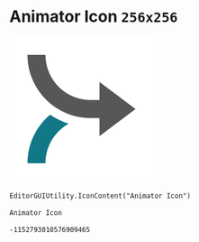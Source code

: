 # Animator Icon `256x256`
<img src="/img/Animator%20Icon.png" width=256 height=256>

``` CSharp
EditorGUIUtility.IconContent("Animator Icon")
```
```
Animator Icon
```
```
-1152793010576909465
```
